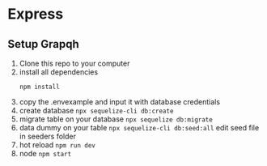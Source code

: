 # Express
## Setup Grapqh

1. Clone this repo to your computer
2. install all dependencies
   ```shell
   npm install
   ``` 
3. copy the .envexample and input it with database credentials
4. create database `npx sequelize-cli db:create`
5. migrate table on your database `npx sequelize db:migrate`
6. data dummy on your table `npx sequelize-cli db:seed:all` edit seed file in seeders folder
7. hot reload `npm run dev`
8. node `npm start`

